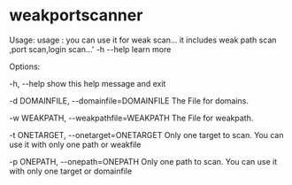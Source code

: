 # weakportscanner
Usage: usage : 
            you can use it for weak scan...
            it includes weak path scan ,port scan,login scan...'
            -h --help  learn more
        

Options:

  -h, --help            show this help message and exit
  
  -d DOMAINFILE, --domainfile=DOMAINFILE
                        The File for domains.
                        
  -w WEAKPATH, --weakpathfile=WEAKPATH
                        The File for weakpath.
                        
  -t ONETARGET, --onetarget=ONETARGET
                        Only one target to scan. You can use it with only one
                        path or weakfile
                        
  -p ONEPATH, --onepath=ONEPATH
                        Only one path to scan. You can use it with only one
                        target or domainfile
